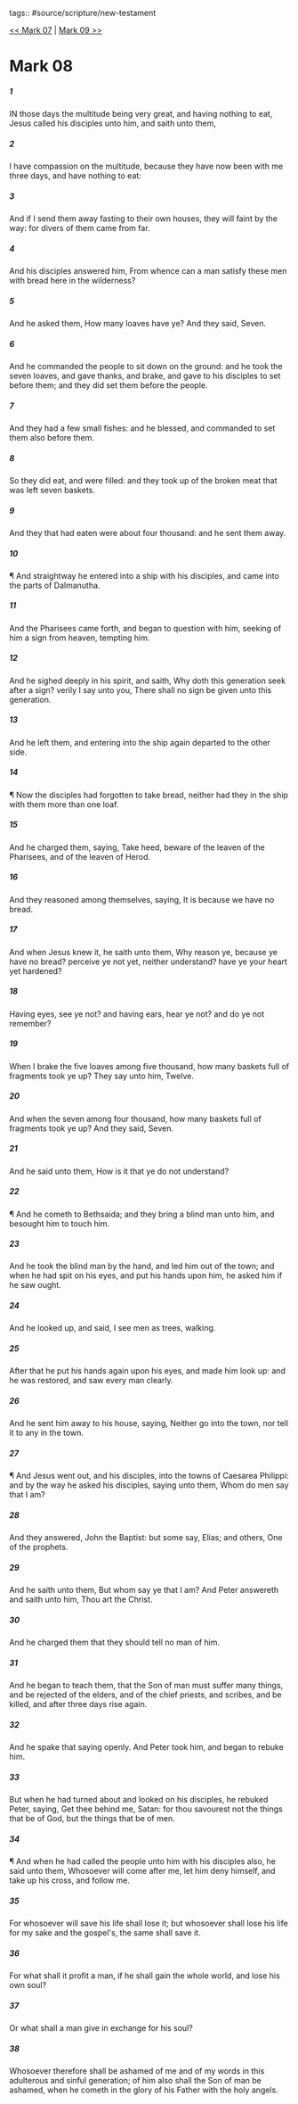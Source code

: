tags:: #source/scripture/new-testament

[<< Mark 07](new-testament/02_Mark/Mark_07.md) | [Mark 09 >>](new-testament/02_Mark/Mark_09.md)

# Mark 08

##### 1

IN those days the multitude being very great, and having nothing to eat, Jesus called his disciples unto him, and saith unto them,

##### 2

I have compassion on the multitude, because they have now been with me three days, and have nothing to eat:

##### 3

And if I send them away fasting to their own houses, they will faint by the way: for divers of them came from far.

##### 4

And his disciples answered him, From whence can a man satisfy these men with bread here in the wilderness?

##### 5

And he asked them, How many loaves have ye? And they said, Seven.

##### 6

And he commanded the people to sit down on the ground: and he took the seven loaves, and gave thanks, and brake, and gave to his disciples to set before them; and they did set them before the people.

##### 7

And they had a few small fishes: and he blessed, and commanded to set them also before them.

##### 8

So they did eat, and were filled: and they took up of the broken meat that was left seven baskets.

##### 9

And they that had eaten were about four thousand: and he sent them away.

##### 10

¶ And straightway he entered into a ship with his disciples, and came into the parts of Dalmanutha.

##### 11

And the Pharisees came forth, and began to question with him, seeking of him a sign from heaven, tempting him.

##### 12

And he sighed deeply in his spirit, and saith, Why doth this generation seek after a sign? verily I say unto you, There shall no sign be given unto this generation.

##### 13

And he left them, and entering into the ship again departed to the other side.

##### 14

¶ Now the disciples had forgotten to take bread, neither had they in the ship with them more than one loaf.

##### 15

And he charged them, saying, Take heed, beware of the leaven of the Pharisees, and of the leaven of Herod.

##### 16

And they reasoned among themselves, saying, It is because we have no bread.

##### 17

And when Jesus knew it, he saith unto them, Why reason ye, because ye have no bread? perceive ye not yet, neither understand? have ye your heart yet hardened?

##### 18

Having eyes, see ye not? and having ears, hear ye not? and do ye not remember?

##### 19

When I brake the five loaves among five thousand, how many baskets full of fragments took ye up? They say unto him, Twelve.

##### 20

And when the seven among four thousand, how many baskets full of fragments took ye up? And they said, Seven.

##### 21

And he said unto them, How is it that ye do not understand?

##### 22

¶ And he cometh to Bethsaida; and they bring a blind man unto him, and besought him to touch him.

##### 23

And he took the blind man by the hand, and led him out of the town; and when he had spit on his eyes, and put his hands upon him, he asked him if he saw ought.

##### 24

And he looked up, and said, I see men as trees, walking.

##### 25

After that he put his hands again upon his eyes, and made him look up: and he was restored, and saw every man clearly.

##### 26

And he sent him away to his house, saying, Neither go into the town, nor tell it to any in the town.

##### 27

¶ And Jesus went out, and his disciples, into the towns of Caesarea Philippi: and by the way he asked his disciples, saying unto them, Whom do men say that I am?

##### 28

And they answered, John the Baptist: but some say, Elias; and others, One of the prophets.

##### 29

And he saith unto them, But whom say ye that I am? And Peter answereth and saith unto him, Thou art the Christ.

##### 30

And he charged them that they should tell no man of him.

##### 31

And he began to teach them, that the Son of man must suffer many things, and be rejected of the elders, and of the chief priests, and scribes, and be killed, and after three days rise again.

##### 32

And he spake that saying openly. And Peter took him, and began to rebuke him.

##### 33

But when he had turned about and looked on his disciples, he rebuked Peter, saying, Get thee behind me, Satan: for thou savourest not the things that be of God, but the things that be of men.

##### 34

¶ And when he had called the people unto him with his disciples also, he said unto them, Whosoever will come after me, let him deny himself, and take up his cross, and follow me.

##### 35

For whosoever will save his life shall lose it; but whosoever shall lose his life for my sake and the gospel's, the same shall save it.

##### 36

For what shall it profit a man, if he shall gain the whole world, and lose his own soul?

##### 37

Or what shall a man give in exchange for his soul?

##### 38

Whosoever therefore shall be ashamed of me and of my words in this adulterous and sinful generation; of him also shall the Son of man be ashamed, when he cometh in the glory of his Father with the holy angels.
